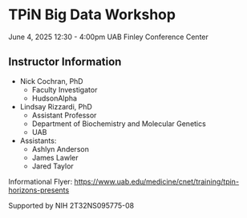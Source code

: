 # TPiN Big Data Workshop
June 4, 2025 12:30 - 4:00pm
UAB Finley Conference Center

## Instructor Information
- Nick Cochran, PhD
  - Faculty Investigator
  - HudsonAlpha
- Lindsay Rizzardi, PhD
  - Assistant Professor
  - Department of Biochemistry and Molecular Genetics
  - UAB
- Assistants:
  - Ashlyn Anderson
  - James Lawler
  - Jared Taylor

Informational Flyer:
https://www.uab.edu/medicine/cnet/training/tpin-horizons-presents 

Supported by NIH 2T32NS095775-08
